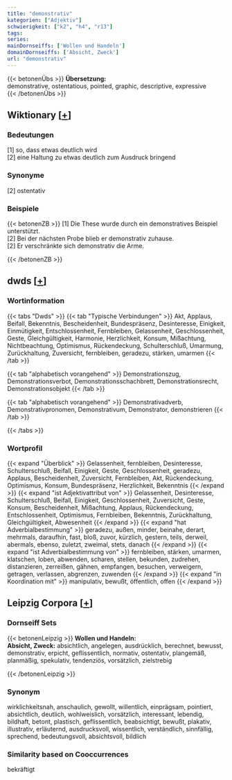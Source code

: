 ```yaml
---
title: "demonstrativ"
kategorien: ["Adjektiv"]
schwierigkeit: ["k2", "h4", "r13"]
tags:
series:
mainDornseiffs: ['Wollen und Handeln']
domainDornseiffs: ['Absicht, Zweck']
url: "demonstrativ"
---
```


{{< betonenÜbs >}}
**Übersetzung:**  
demonstrative, ostentatious, pointed, graphic, descriptive, expressive  
{{< /betonenÜbs >}}

## Wiktionary [[+](https://de.wiktionary.org/wiki/demonstrativ)]

### Bedeutungen
[1] so, dass etwas deutlich wird  
[2] eine Haltung zu etwas deutlich zum Ausdruck bringend  

### Synonyme
[2] ostentativ  

### Beispiele
{{< betonenZB >}}
[1] Die These wurde durch ein demonstratives Beispiel unterstützt.  
[2] Bei der nächsten Probe blieb er demonstrativ zuhause.  
[2] Er verschränkte sich demonstrativ die Arme.  

{{< /betonenZB >}}


## dwds [[+](https://www.dwds.de/wb/demonstrativ)]

### Wortinformation
{{< tabs "Dwds" >}}
{{< tab "Typische Verbindungen" >}}
Akt, Applaus, Beifall, Bekenntnis, Bescheidenheit, Bundespräsenz, Desinteresse, Einigkeit, Einmütigkeit, Entschlossenheit, Fernbleiben, Gelassenheit, Geschlossenheit, Geste, Gleichgültigkeit, Harmonie, Herzlichkeit, Konsum, Mißachtung, Nichtbeachtung, Optimismus, Rückendeckung, Schulterschluß, Umarmung, Zurückhaltung, Zuversicht, fernbleiben, geradezu, stärken, umarmen
{{< /tab >}}

{{< tab "alphabetisch vorangehend" >}}
Demonstrationszug, Demonstrationsverbot, Demonstrationsschachbrett, Demonstrationsrecht, Demonstrationsobjekt
{{< /tab >}}

{{< tab "alphabetisch vorangehend" >}}
Demonstrativadverb, Demonstrativpronomen, Demonstrativum, Demonstrator, demonstrieren
{{< /tab >}}

{{< /tabs >}}

### Wortprofil
{{< expand "Überblick" >}} Gelassenheit, fernbleiben, Desinteresse, Schulterschluß, Beifall, Einigkeit, Geste, Geschlossenheit, geradezu, Applaus, Bescheidenheit, Zuversicht, Fernbleiben, Akt, Rückendeckung, Optimismus, Konsum, Bundespräsenz, Herzlichkeit, Bekenntnis {{< /expand >}}
{{< expand "ist Adjektivattribut von" >}} Gelassenheit, Desinteresse, Schulterschluß, Beifall, Einigkeit, Geschlossenheit, Zuversicht, Geste, Konsum, Bescheidenheit, Mißachtung, Applaus, Rückendeckung, Entschlossenheit, Optimismus, Fernbleiben, Bekenntnis, Zurückhaltung, Gleichgültigkeit, Abwesenheit {{< /expand >}}
{{< expand "hat Adverbialbestimmung" >}} geradezu, außen, minder, beinahe, derart, mehrmals, daraufhin, fast, bloß, zuvor, kürzlich, gestern, teils, derweil, abermals, ebenso, zuletzt, zweimal, stets, danach {{< /expand >}}
{{< expand "ist Adverbialbestimmung von" >}} fernbleiben, stärken, umarmen, klatschen, loben, abwenden, scharen, stellen, bekunden, zudrehen, distanzieren, zerreißen, gähnen, empfangen, besuchen, verweigern, getragen, verlassen, abgrenzen, zuwenden {{< /expand >}}
{{< expand "in Koordination mit" >}} manipulativ, bewußt, öffentlich, offen {{< /expand >}}

## Leipzig Corpora [[+](https://corpora.uni-leipzig.de/en/res?word=demonstrativ&corpusId=deu_newscrawl-public_2018)]

### Dornseiff Sets
{{< betonenLeipzig >}}
**Wollen und Handeln:**  
**Absicht, Zweck:** absichtlich, angelegen, ausdrücklich, berechnet, bewusst, demonstrativ, erpicht, geflissentlich, normativ, ostentativ, plangemäß, planmäßig, spekulativ, tendenziös, vorsätzlich, zielstrebig  

{{< /betonenLeipzig >}}

### Synonym
wirklichkeitsnah, anschaulich, gewollt, willentlich, einprägsam, pointiert, absichtlich, deutlich, wohlweislich, vorsätzlich, interessant, lebendig, bildhaft, betont, plastisch, geflissentlich, beabsichtigt, bewußt, plakativ, illustrativ, erläuternd, ausdrucksvoll, wissentlich, verständlich, sinnfällig, sprechend, bedeutungsvoll, absichtsvoll, bildlich


### Similarity based on Cooccurrences
bekräftigt

